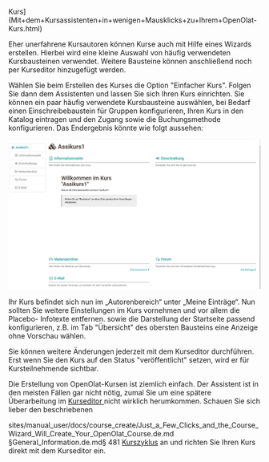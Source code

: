 Kurs](Mit+dem+Kursassistenten+in+wenigen+Mausklicks+zu+Ihrem+OpenOlat-
Kurs.html)

Eher unerfahrene Kursautoren können Kurse auch mit Hilfe eines Wizards
erstellen. Hierbei wird eine kleine Auswahl von häufig verwendeten
Kursbausteinen verwendet. Weitere Bausteine können anschließend noch per
Kurseditor hinzugefügt werden.

Wählen Sie beim Erstellen des Kurses die Option "Einfacher Kurs". Folgen Sie
dann dem Assistenten und lassen Sie sich Ihren Kurs einrichten. Sie können ein
paar häufig verwendete Kursbausteine auswählen, bei Bedarf einen
Einschreibebaustein für Gruppen konfigurieren, Ihren Kurs in den Katalog
eintragen und den Zugang sowie die Buchungsmethode konfigurieren.  Das
Endergebnis könnte wie folgt aussehen:

![](assets/Assi_Ergebnis.png)

Ihr Kurs befindet sich nun im „Autorenbereich“ unter „Meine Einträge“. Nun
sollten Sie weitere Einstellungen im Kurs vornehmen und vor allem die Placebo-
Infotexte entfernen. sowie die Darstellung der Startseite passend
konfigurieren, z.B. im Tab "Übersicht" des obersten Bausteins eine Anzeige
ohne Vorschau wählen.

Sie können weitere Änderungen jederzeit mit dem Kurseditor durchführen. Erst
wenn Sie den Kurs auf den Status "veröffentlicht" setzen, wird er für
Kursteilnehmende sichtbar.

Die Erstellung von OpenOlat-Kursen ist ziemlich einfach. Der Assistent ist in
den meisten Fällen gar nicht nötig, zumal Sie um eine spätere Überarbeitung im
[Kurseditor ](General_Configuration_of_Course_Elements.de.md)nicht wirklich
herumkommen. Schauen Sie sich lieber den beschriebenen

sites/manual_user/docs/course_create/Just_a_Few_Clicks_and_the_Course_Wizard_Will_Create_Your_OpenOlat_Course.de.md §General_Information.de.md§ 481
[Kurszyklus](General_Information.de.md) an und richten Sie Ihren Kurs direkt mit dem
Kurseditor ein.

